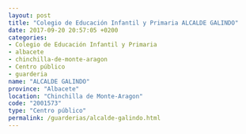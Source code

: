 ```yaml
---
layout: post
title: "Colegio de Educación Infantil y Primaria ALCALDE GALINDO"
date: 2017-09-20 20:57:05 +0200
categories:
- Colegio de Educación Infantil y Primaria
- albacete
- chinchilla-de-monte-aragon
- Centro público
- guarderia
name: "ALCALDE GALINDO"
province: "Albacete"
location: "Chinchilla de Monte-Aragon"
code: "2001573"
type: "Centro público"
permalink: /guarderias/alcalde-galindo.html
---
```

